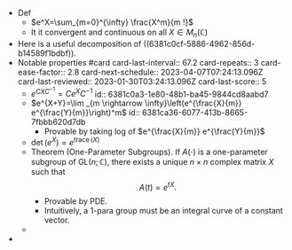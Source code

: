 - Def
	- $e^X=\sum_{m=0}^{\infty} \frac{X^m}{m !}$
	- It it convergent and continuous on all $X\in M_n(\mathbb C)$
- Here is a useful decomposition of ((6381c0cf-5886-4962-856d-b14589f1bdbf)).
- Notable properties #card
  card-last-interval:: 67.2
  card-repeats:: 3
  card-ease-factor:: 2.8
  card-next-schedule:: 2023-04-07T07:24:13.096Z
  card-last-reviewed:: 2023-01-30T03:24:13.096Z
  card-last-score:: 5
	- $e^{C X C^{-1}}=C e^X C^{-1}$
	  id:: 6381c0a3-1e80-48b1-ba45-9844cd8aabd7
	- $e^{X+Y}=\lim _{m \rightarrow \infty}\left(e^{\frac{X}{m}} e^{\frac{Y}{m}}\right)^m$
	  id:: 6381ca36-6077-413b-8665-7fbbb620d7db
		- Provable by taking log of $e^{\frac{X}{m}} e^{\frac{Y}{m}}$
	- $\operatorname{det}\left(e^X\right)=e^{\operatorname{trace}(X)}$
	- Theorem (One-Parameter Subgroups). If $A(\cdot)$ is a one-parameter subgroup of $\mathrm{GL}(n ; \mathbb{C})$, there exists a unique $n \times n$ complex matrix $X$ such that
	  $$
	  A(t)=e^{t X} \text {. }
	  $$
		- Provable by PDE.
		- Intuitively, a 1-para group must be an integral curve of a constant vector.
	-
-